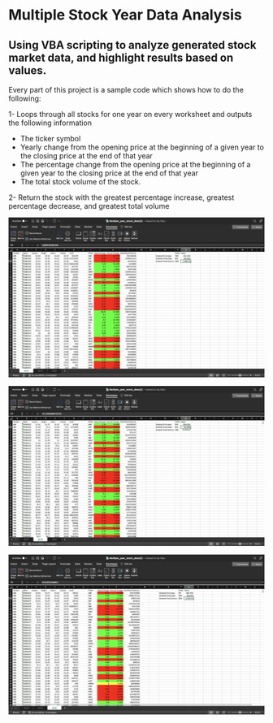 # Multiple Stock Year Data Analysis
## Using VBA scripting to analyze generated stock market data, and highlight results based on values.



  Every part of this project is a sample code which shows how to do the following:

  1- Loops through all stocks for one year on every worksheet and outputs the following information

   - The ticker symbol
   - Yearly change from the opening price at the beginning of a given year to the closing price at the end of that year 
   - The percentage change from the opening price at the beginning of a given year to the closing price at the end of that year 
   - The total stock volume of the stock.

  2- Return the stock with the greatest percentage increase, greatest percentage decrease, and greatest total volume 

<p align="center">
  <img src="2018.png" alt="images" width="600"/>
</p>

<p align="center">
  <img src="2019.png" alt="images" width="600"/>
</p>

<p align="center">
  <img src="2020.png" alt="images" width="600"/>
</p>
